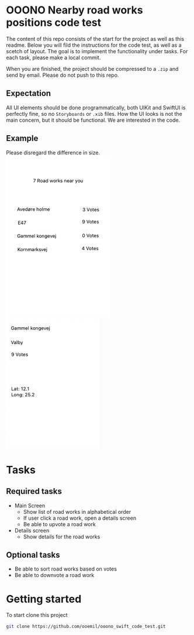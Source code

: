 # OOONO Nearby road works positions code test

The content of this repo consists of the start for the project as well as this readme.
Below you will fild the instructions for the code test, as well as a scetch of layout.
The goal is to implement the functionality under tasks.
For each task, please make a local commit.

When you are finished, the project should be compressed to a `.zip` and send by email.
Please do not push to this repo.

## Expectation
All UI elements should be done programmatically, both UIKit and SwiftUI is perfectly fine, so no `Storyboards` or `.xib` files.
How the UI looks is not the main concern, but it should be functional. We are interested in the code.

## Example
Please disregard the difference in size.
![Main Screen](/Screenshots/MainScreen.png)
![Details screen](/Screenshots/DetailsScreen.png)

# Tasks

## Required tasks
- Main Screen
  - Show list of road works in alphabetical order
  - If user click a road work, open a details screen
  - Be able to upvote a road work
- Details screen
  - Show details for the road works

## Optional tasks
- Be able to sort road works based on votes
- Be able to downvote a road work

# Getting started
To start clone this project
```bash
git clone https://github.com/ooemil/ooono_swift_code_test.git
```
